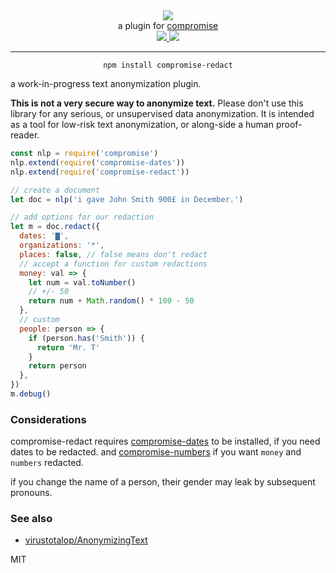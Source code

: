 <div align="center">
  <img src="https://cloud.githubusercontent.com/assets/399657/23590290/ede73772-01aa-11e7-8915-181ef21027bc.png" />

  <div>a plugin for <a href="https://github.com/spencermountain/compromise/">compromise</a></div>
  
  <!-- npm version -->
  <a href="https://npmjs.org/package/compromise-redact">
    <img src="https://img.shields.io/npm/v/compromise-redact.svg?style=flat-square" />
  </a>
  
  <!-- file size -->
  <a href="https://unpkg.com/compromise-redact/builds/compromise-redact.min.js">
    <img src="https://badge-size.herokuapp.com/spencermountain/compromise-redact/master/builds/compromise-redact.min.js" />
  </a>
   <hr/>
</div>

<div align="center">
  <code>npm install compromise-redact</code>
</div>

a work-in-progress text anonymization plugin.

**This is not a very secure way to anonymize text.** Please don't use this library for any serious, or unsupervised data anonymization.
It is intended as a tool for low-risk text anonymization, or along-side a human proof-reader.

```js
const nlp = require('compromise')
nlp.extend(require('compromise-dates'))
nlp.extend(require('compromise-redact'))

// create a document
let doc = nlp('i gave John Smith 900£ in December.')

// add options for our redaction
let m = doc.redact({
  dates: '▇',
  organizations: '*',
  places: false, // false means don't redact
  // accept a function for custom redactions
  money: val => {
    let num = val.toNumber()
    // +/- 50
    return num + Math.random() * 100 - 50
  },
  // custom
  people: person => {
    if (person.has('Smith')) {
      return 'Mr. T'
    }
    return person
  },
})
m.debug()
```

### Considerations

compromise-redact requires [compromise-dates](https://observablehq.com/@spencermountain/compromise-dates) to be installed, if you need dates to be redacted.
and [compromise-numbers](https://observablehq.com/@spencermountain/compromise-values) if you want `money` and `numbers` redacted.

if you change the name of a person, their gender may leak by subsequent pronouns.

### See also

- [virustotalop/AnonymizingText](https://github.com/virustotalop/AnonymizingText)

MIT
